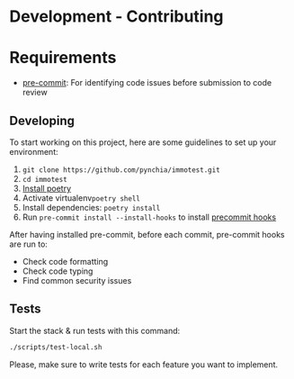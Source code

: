 # Development - Contributing

# Requirements
* [pre-commit][pre-commit]: For identifying code issues before submission to code review

## Developing

To start working on this project, here are some guidelines to set up your environment:
  1. `git clone https://github.com/pynchia/immotest.git`
  2. `cd immotest`
  3. [Install poetry][poetry]
  4. Activate virtualenv`poetry shell`
  5. Install dependencies: `poetry install`
  6. Run `pre-commit install --install-hooks` to install [precommit hooks][pre-commit]

After having installed pre-commit, before each commit, pre-commit hooks are run to:
* Check code formatting
* Check code typing
* Find common security issues

## Tests

Start the stack & run tests with this command:
```Bash
./scripts/test-local.sh
```

Please, make sure to write tests for each feature you want to implement.

[pre-commit]: https://github.com/pre-commit/pre-commit
[poetry]: https://python-poetry.org/docs/#installation
